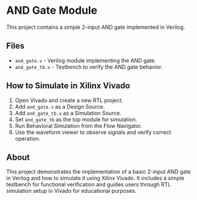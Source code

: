 # AND Gate Module

This project contains a simple 2-input AND gate implemented in Verilog.

## Files

- `and_gate.v` - Verilog module implementing the AND gate.
- `and_gate_tb.v` - Testbench to verify the AND gate behavior.

## How to Simulate in Xilinx Vivado

1. Open Vivado and create a new RTL project.
2. Add `and_gate.v` as a Design Source.
3. Add `and_gate_tb.v` as a Simulation Source.
4. Set `and_gate_tb` as the top module for simulation.
5. Run Behavioral Simulation from the Flow Navigator.
6. Use the waveform viewer to observe signals and verify correct operation.

## About

This project demonstrates the implementation of a basic 2-input AND gate in Verilog and how to simulate it using Xilinx Vivado.
It includes a simple testbench for functional verification and guides users through RTL simulation setup in Vivado for educational purposes.


